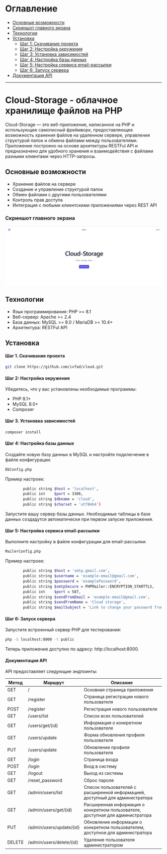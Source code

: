 # Оглавление

- [Основные возможности](#Основные-возможности)
- [Скриншот главного экрана](#Скриншот-главного-экрана)
- [Технологии](#Технологии)
- [Установка](#Установка)
    - [Шаг 1: Скачивание проекта](#Шаг-1-Скачивание-проекта)
    - [Шаг 2: Настройка окружения](#Шаг-2-Настройка-окружения)
    - [Шаг 3: Установка зависимостей](#Шаг-3-Установка-зависимостей)
    - [Шаг 4: Настройка базы данных](#Шаг-4-Настройка-базы-данных)
    - [Шаг 5: Настройка сервиса email-рассылки](#Шаг-5-Настройка-сервиса-email-рассылки)
    - [Шаг 6: Запуск сервера](#Шаг-6-Запуск-сервера)
- [Документация API](#Документация-API)

---

# Cloud-Storage - облачное хранилище файлов на PHP

Cloud-Storage — это веб-приложение, написанное на PHP и использующее самописный фреймворк, предоставляющее возможность хранения файлов на удаленном сервере, управления структурой папок и обмена файлами между пользователями. Приложение построено на основе архитектуры RESTFul API и предназначено для удобного хранения и взаимодействия с файлами разными клиентами через HTTP-запросы.

## Основные возможности

- Хранение файлов на сервере
- Создание и управление структурой папок
- Обмен файлами с другими пользователями
- Контроль прав доступа
- Интеграция с любыми клиентскими приложениями через REST API

### Скриншот главного экрана
![img.png](Readme.png)

## Технологии
- Язык программирования: PHP >= 8.1
- Веб-сервер: Apache >= 2.4
- База данных: MySQL >= 8.0 / MariaDB >= 10.4+
- Архитектура: RESTFul API

## Установка
#### Шаг 1. Скачивание проекта
```bash
git clone https://github.com/ivfad/cloud.git
```

#### Шаг 2: Настройка окружения
Убедитесь, что у вас установлены необходимые программы:
- PHP 8.1+
- MySQL 8.0+
- Composer

#### Шаг 3. Установка зависимостей
```bash
composer install
```

#### Шаг 4: Настройка базы данных
Создайте новую базу данных в MySQL и настройте подключение в файле конфигурации:
```bash
DbConfig.php
```
Пример настроек:
```bash
        public string $host = 'localhost',
        public int    $port = 3306,
        public string $dbname = 'cloud',
        public string $charset = 'utf8mb4')
```
Запустите вашу сервер базы данных.
Необходимые таблицы в базе данных создадутся автоматически при первом запуске приложения.

#### Шаг 5: Настройка сервиса email-рассылки
Выполните настройку в файле конфигурации для email-рассылки:
```bash
MailerConfig.php
```
Пример настроек:
```bash
        public string $host = 'smtp.gmail.com',
        public string $username = 'example-email@gmail.com', 
        public string $password = 'examplePassword',
        public string $smtpSecure = PHPMailer::ENCRYPTION_STARTTLS,
        public int    $port = 587,
        public string $sendFromEmail = 'example-email@gmail.com',
        public string $sendFromName = 'Cloud storage',
        public string $mailSubject = 'Link to change your password from Cloud storage')
```
#### Шаг 6: Запуск сервера
Запустите встроенный сервер PHP для тестирования:

```bash
php -S localhost:8000 -t public
```
Теперь приложение доступно по адресу: http://localhost:8000.

#### Документация API
API предоставляет следующие эндпоинты:

| Метод  | Маршрут                  | Описание                                                                        |
|--------|--------------------------|---------------------------------------------------------------------------------|
| GET    | /                        | Основная страница приложения                                                    |
| GET    | /register                | Страница регистрации нового пользователя                                        |
| POST   | /register                | Регистрация нового пользователя                                                 |
| GET    | /users/list              | Список всех пользователей                                                       |
| GET    | /users/get/{id}          | Информация о конкретном пользователе                                            |
| GET    | /users/update            | Форма обновления профиля пользователя                                           |
| PUT    | /users/update            | Обновление профиля пользователя                                                 |
| GET    | /login                   | Страница входа                                                                  |
| POST   | /login                   | Вход в систему                                                                  |
| GET    | /logout                  | Выход из системы                                                                |
| GET    | /reset_password          | Сброс пароля                                                                    |
| GET    | /admin/users/list        | Список пользователей с расширенной информацией, доступный для администратора    |
| GET    | /admin/users/get/{id}    | Расширенная информация о конкретном пользователе, доступная для администратора  |
| PUT    | /admin/users/update/{id} | Обновление информации о конкретном пользователем, доступное для администратора  |
| DELETE | /admin/users/delete/{id} | Удаление пользователя администратором                                           |

